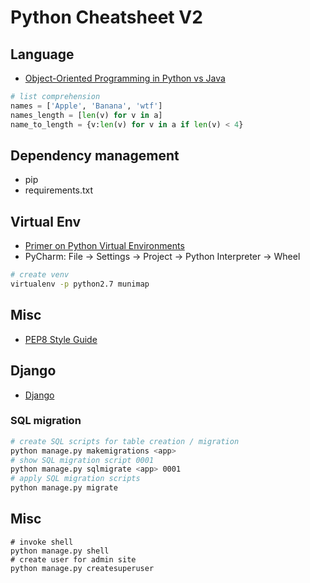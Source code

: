 # Python Cheatsheet V2
## Language
* [Object-Oriented Programming in Python vs Java](https://realpython.com/oop-in-python-vs-java/#inheritance-and-polymorphism)
```python
# list comprehension
names = ['Apple', 'Banana', 'wtf']
names_length = [len(v) for v in a]
name_to_length = {v:len(v) for v in a if len(v) < 4}
```
## Dependency management
* pip
* requirements.txt
## Virtual Env
* [Primer on Python Virtual Environments](https://realpython.com/python-virtual-environments-a-primer/)
* PyCharm: File -> Settings -> Project -> Python Interpreter -> Wheel
```bash
# create venv
virtualenv -p python2.7 munimap
```
## Misc
* [PEP8 Style Guide](https://www.python.org/dev/peps/pep-0008/)
## Django
* [Django](https://www.djangoproject.com/)
### SQL migration
```bash
# create SQL scripts for table creation / migration
python manage.py makemigrations <app>
# show SQL migration script 0001
python manage.py sqlmigrate <app> 0001
# apply SQL migration scripts
python manage.py migrate
```
## Misc
```
# invoke shell
python manage.py shell
# create user for admin site
python manage.py createsuperuser
```
